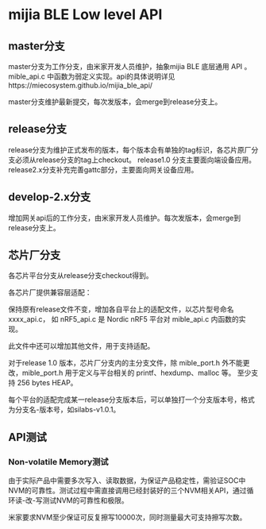 # mijia BLE Low level API
## master分支
master分支为工作分支，由米家开发人员维护，抽象mijia BLE 底层通用 API 。mible_api.c 中函数为弱定义实现。api的具体说明详见https://miecosystem.github.io/mijia_ble_api/

master分支维护最新提交，每次发版本，会merge到release分支上。

## release分支
release分支为维护正式发布的版本，每个版本会有单独的tag标识，各芯片原厂分支必须从release分支的tag上checkout。 
release1.0 分支主要面向端设备应用。  release2.x分支补充完善gattc部分，主要面向网关设备应用。

## develop-2.x分支
增加网关api后的工作分支，由米家开发人员维护。每次发版本，会merge到release分支上。

## 芯片厂分支
各芯片平台分支从release分支checkout得到。 

各芯片厂提供兼容层适配：

保持原有release文件不变，增加各自平台上的适配文件，以芯片型号命名 xxxx_api.c，
如 nRF5_api.c 是 Nordic nRF5 平台对 mible_api.c 内函数的实现。

此文件中还可以增加其他文件，用于支持适配。

对于release 1.0 版本，芯片厂分支内的主分支文件，除 mible_port.h 外不能更改，mible_port.h 用于定义与平台相关的 printf、hexdump、malloc 等。
至少支持 256 bytes HEAP。

每个平台的适配完成某一release分支版本后，可以单独打一个分支版本号，格式为分支名-版本号，如silabs-v1.0.1。

## API测试

### Non-volatile Memory测试

由于实际产品中需要多次写入、读取数据，为保证产品稳定性，需验证SOC中NVM的可靠性。测试过程中需直接调用已经封装好的三个NVM相关API，通过循环读-改-写测试NVM的可靠性和极限。

米家要求NVM至少保证可反复擦写10000次，同时测量最大可支持擦写次数。

